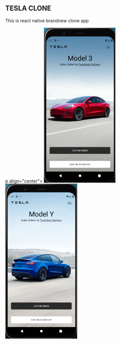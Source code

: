 ## TESLA CLONE
This is react native brandnew clone app

p align="center">
  <img alt="Model3" src="assets/screenshot/model3.png" width="45%">
&nbsp; &nbsp; &nbsp; &nbsp;
  <img alt="ModelY" src="assets/screenshot/modelY.png" width="45%">
</p>
